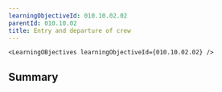 ```yaml
---
learningObjectiveId: 010.10.02.02
parentId: 010.10.02
title: Entry and departure of crew
---
```


```tsx eval
<LearningOBjectives learningObjectiveId={010.10.02.02} />
```

## Summary
